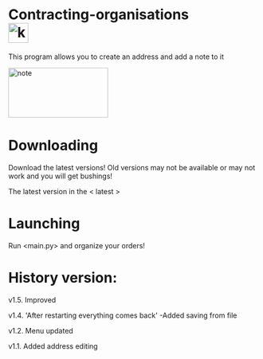 # Contracting-organisations <div><img src="https://th.bing.com/th/id/OIP.LrRwVljZetejF3Ja3UmPOgHaHa?pid=ImgDet&rs=1" width="40" height="40" alt="key"></div>
 This program allows you to create an address and add a note to it


<div> 
 <img src="https://eszkola.pl/img/lnd.gif" width="200" height="100" alt="note">
</div>
 
  # Downloading
 Download the latest versions!
 Old versions may not be available or may not work and you will get bushings!

 The latest version in the < latest >
# Launching
 Run <main.py> and organize your orders!


# History version:

v1.5. Improved

v1.4. 'After restarting everything comes back'
-Added saving from file

v1.2. Menu updated

v1.1. Added address editing


